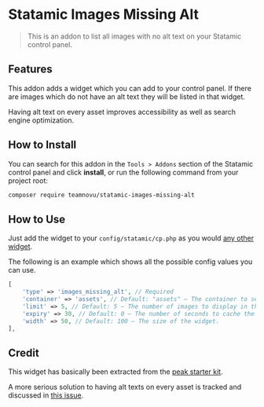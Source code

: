 # Statamic Images Missing Alt

> This is an addon to list all images with no alt text on your Statamic control panel.

## Features

This addon adds a widget which you can add to your control panel. If there are images which do not have an alt text they will be listed in that widget.

Having alt text on every asset improves accessibility as well as search engine optimization.

## How to Install

You can search for this addon in the `Tools > Addons` section of the Statamic control panel and click **install**, or run the following command from your project root:

``` bash
composer require teamnovu/statamic-images-missing-alt
```

## How to Use

Just add the widget to your `config/statamic/cp.php` as you would [any other widget](https://statamic.dev/widgets#configuration).

The following is an example which shows all the possible config values you can use.

```php
[
    'type' => 'images_missing_alt', // Required
    'container' => 'assets', // Default: "assets" – The container to search through.
    'limit' => 5, // Default: 5 – The number of images to display in the widget.
    'expiry' => 30, // Default: 0 – The number of seconds to cache the list of images with no alt text for.
    'width' => 50, // Default: 100 – The size of the widget.
],
```

## Credit

This widget has basically been extracted from the [peak starter kit](https://github.com/studio1902/statamic-peak).

A more serious solution to having alt texts on every asset is tracked and discussed in [this issue](https://github.com/statamic/ideas/issues/496).
